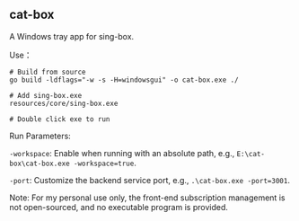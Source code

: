## cat-box

A Windows tray app for sing-box.

Use：

```
# Build from source
go build -ldflags="-w -s -H=windowsgui" -o cat-box.exe ./

# Add sing-box.exe
resources/core/sing-box.exe

# Double click exe to run
```

Run Parameters:

`-workspace`: Enable when running with an absolute path, e.g., `E:\cat-box\cat-box.exe -workspace=true`.

`-port`: Customize the backend service port, e.g., `.\cat-box.exe -port=3001`.

Note: For my personal use only, the front-end subscription management is not open-sourced, and no executable program is provided.

